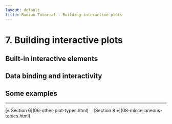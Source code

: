 ```yaml
---
layout: default
title: Radian Tutorial - Building interactive plots
---
```


# 7. Building interactive plots

## Built-in interactive elements

## Data binding and interactivity

## Some examples


<hr>
[&laquo; Section 6](06-other-plot-types.html)&nbsp;&nbsp;&nbsp;
[Section 8 &raquo;](08-miscellaneous-topics.html)
